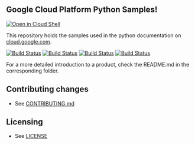 ## Google Cloud Platform Python Samples!

[![Open in Cloud Shell][shell_img]][shell_link]

[shell_img]: http://gstatic.com/cloudssh/images/open-btn.png
[shell_link]: https://console.cloud.google.com/cloudshell/open?git_repo=https://github.com/GoogleCloudPlatform/python-docs-samples&page=editor&open_in_editor=./README.md

This repository holds the samples used in the python documentation on [cloud.google.com](https://cloud.google.com).

[![Build Status][py-2.7-shield]][py-2.7-link]
[![Build Status][py-3.6-shield]][py-3.6-link]
[![Build Status][py-3.7-shield]][py-3.7-link]
[![Build Status][py-3.8-shield]][py-3.8-link]

[py-2.7-shield]: https://storage.googleapis.com/cloud-devrel-public/python-docs-samples/badges/py-2.7.svg
[py-2.7-link]: https://storage.googleapis.com/cloud-devrel-public/python-docs-samples/badges/py-2.7.html
[py-3.6-shield]: https://storage.googleapis.com/cloud-devrel-public/python-docs-samples/badges/py-3.6.svg
[py-3.6-link]: https://storage.googleapis.com/cloud-devrel-public/python-docs-samples/badges/py-3.6.html
[py-3.7-shield]: https://storage.googleapis.com/cloud-devrel-public/python-docs-samples/badges/py-3.7.svg
[py-3.7-link]: https://storage.googleapis.com/cloud-devrel-public/python-docs-samples/badges/py-3.7.html
[py-3.8-shield]: https://storage.googleapis.com/cloud-devrel-public/python-docs-samples/badges/py-3.8.svg
[py-3.8-link]: https://storage.googleapis.com/cloud-devrel-public/python-docs-samples/badges/py-3.8.html

For a more detailed introduction to a product, check the README.md in the
corresponding folder.

## Contributing changes

* See [CONTRIBUTING.md](CONTRIBUTING.md)

## Licensing

* See [LICENSE](LICENSE)
